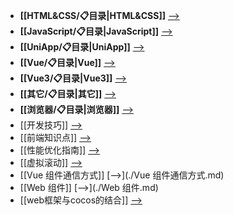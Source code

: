 - **[[HTML&CSS/📋目录|HTML&CSS]]**  [-->](./HTML&CSS)
- **[[JavaScript/📋目录|JavaScript]]**  [-->](./JavaScript)
- **[[UniApp/📋目录|UniApp]]**  [-->](./UniApp)
- **[[Vue/📋目录|Vue]]**  [-->](./Vue)
- **[[Vue3/📋目录|Vue3]]**  [-->](./Vue3)
- **[[其它/📋目录|其它]]**  [-->](./其它)
- **[[浏览器/📋目录|浏览器]]**  [-->](./浏览器)
- [[开发技巧]] [-->](./开发技巧.md)
- [[前端知识点]] [-->](./前端知识点.md)
- [[性能优化指南]] [-->](./性能优化指南.md)
- [[虚拟滚动]] [-->](./虚拟滚动.md)
- [[Vue 组件通信方式]] [-->](./Vue 组件通信方式.md)
- [[Web 组件]] [-->](./Web 组件.md)
- [[web框架与cocos的结合]] [-->](./web框架与cocos的结合.md)
